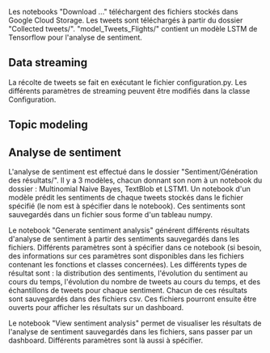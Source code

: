 Les notebooks "Download ..." téléchargent des fichiers stockés dans Google Cloud Storage.
Les tweets sont téléchargés à partir du dossier "Collected tweets/".
"model_Tweets_Flights/" contient un modèle LSTM de Tensorflow pour l'analyse de sentiment.

## Data streaming

La récolte de tweets se fait en exécutant le fichier configuration.py. Les différents paramètres de streaming peuvent être modifiés dans la classe Configuration.

## Topic modeling



## Analyse de sentiment

L'analyse de sentiment est effectué dans le dossier "Sentiment/Génération des résultats/". Il y a 3 modèles, chacun donnant son nom à un notebook du dossier : Multinomial Naive Bayes, TextBlob et LSTM1. Un notebook d'un modèle prédit les sentiments de chaque tweets stockés dans le fichier spécifié (le nom est à spécifier dans le notebook). Ces sentiments sont sauvegardés dans un fichier sous forme d'un tableau numpy.

Le notebook "Generate sentiment analysis" générent différents résultats d'analyse de sentiment à partir des sentiments sauvegardés dans les fichiers. Différents paramètres sont à spécifier dans ce notebook (si besoin, des informations sur ces paramètres sont disponibles dans les fichiers contenant les fonctions et classes concernées). Les différents types de résultat sont : la distribution des sentiments, l'évolution du sentiment au cours du temps, l'évolution du nombre de tweets au cours du temps, et des échantillons de tweets pour chaque sentiment. Chacun de ces résultats sont sauvegardés dans des fichiers csv. Ces fichiers pourront ensuite être ouverts pour afficher les résultats sur un dashboard.

Le notebook "View sentiment analysis" permet de visualiser les résultats de l'analyse de sentiment sauvegardés dans les fichiers, sans passer par un dashboard. Différents paramètres sont là aussi à spécifier.